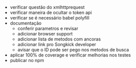 - verificar questão do xmlhttprequest
- verificar maneira de ocultar o token api
- verificar se é necessário babel polyfill
- documentação
  - conferir parametros e revisar
  - adicionar browser support
  - adicionar lista de metodos com ancoras
  - adicionar link pro Songkick developer
  - avisar que o ID pode ser pego nos metodos de busca
- aplicar 100% de coverage e verificar melhorias nos testes
- publicar no npm
